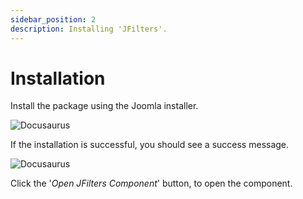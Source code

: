 ```yaml
---
sidebar_position: 2
description: Installing 'JFilters'.
---
```


# Installation

Install the package using the Joomla installer.

![Docusaurus](/img/getting-started/installation.png)

If the installation is successful, you should see a success message.

![Docusaurus](/img/getting-started/installation-success.png)

Click the '*Open JFilters Component*' button, to open the component.